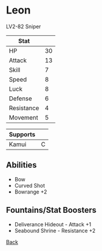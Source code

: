 # Leon

LV2-82 Sniper

| Stat       | <!-- --> |
| ---------- | -------- |
| HP         | 30       |
| Attack     | 13       |
| Skill      | 7        |
| Speed      | 8        |
| Luck       | 8        |
| Defense    | 6        |
| Resistance | 4        |
| Movement   | 5        |

| Supports | <!-- --> |
| -------- | -------- |
| Kamui    | C        |

## Abilities

- Bow
- Curved Shot
- Bowrange +2

## Fountains/Stat Boosters

- Deliverance Hideout - Attack +1
- Seabound Shrine - Resistance +2

[Back](../README.md)
